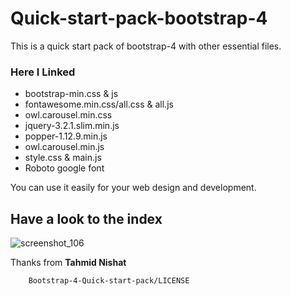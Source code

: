 # Quick-start-pack-bootstrap-4
This is a quick start pack of bootstrap-4 with other essential files.

### Here I Linked
- bootstrap-min.css & js
- fontawesome.min.css/all.css & all.js
- owl.carousel.min.css
- jquery-3.2.1.slim.min.js
- popper-1.12.9.min.js
- owl.carousel.min.js
- style.css & main.js
- Roboto google font

You can use it easily for your web design and development.

## Have a look to the index
![screenshot_106](https://user-images.githubusercontent.com/43580743/53109511-3f354180-3563-11e9-8237-67ccc4b63eca.png)

Thanks from **Tahmid Nishat**


        Bootstrap-4-Quick-start-pack/LICENSE
      
      
